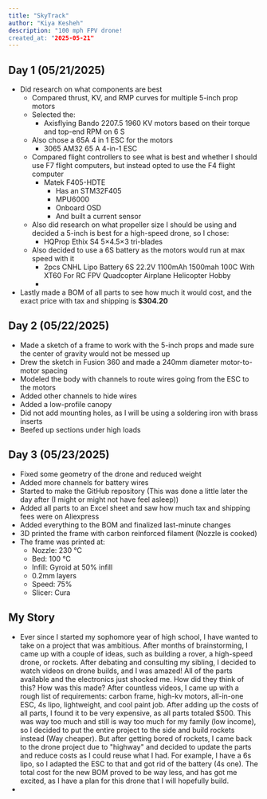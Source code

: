 ```yaml
---
title: "SkyTrack"
author: "Kiya Kesheh"
description: "100 mph FPV drone!
created_at: "2025-05-21"
---
```


## **Day 1** (05/21/2025)

* Did research on what components are best  
  * Compared thrust, KV, and RMP curves for multiple 5-inch prop motors   
  * Selected the:  
    *  Axisflying Bando 2207.5 1960 KV motors based on their torque and top-end RPM on 6 S  
  * Also chose a 65A 4 in 1 ESC for the motors  
    * 3065 AM32 65 A 4-in-1 ESC  
  * Compared flight controllers to see what is best and whether I should use F7 flight computers, but instead opted to use the F4 flight computer  
    * Matek F405-HDTE  
      * Has an STM32F405  
      * MPU6000  
      * Onboard OSD  
      * And built a current sensor   
  * Also did research on what propeller size I should be using and decided a 5-inch is best for a high-speed drone, so I chose:  
    * HQProp Ethix S4 5×4.5×3 tri-blades  
  * Also decided to use a 6S battery as the motors would run at max speed with it  
    * 2pcs CNHL Lipo Battery 6S 22.2V 1100mAh 1500mah 100C With XT60 For RC FPV Quadcopter Airplane Helicopter Hobby  
    *   
* Lastly made a BOM of all parts to see how much it would cost, and the exact price with tax and shipping is **$304.20**

## **Day 2** (05/22/2025)

* Made a sketch of a frame to work with the 5-inch props and made sure the center of gravity would not be messed up   
* Drew the sketch in Fusion 360 and made a 240mm diameter motor-to-motor spacing  
* Modeled the body with channels to route wires going from the ESC to the motors   
* Added other channels to hide wires   
* Added a low-profile canopy   
* Did not add mounting holes, as I will be using a soldering iron with brass inserts   
* Beefed up sections under high loads

## **Day 3** (05/23/2025)

* Fixed some geometry of the drone and reduced weight  
* Added more channels for battery wires  
* Started to make the GitHub repository (This was done a little later the day after (I might or might not have feel asleep))
* Added all parts to an Excel sheet and saw how much tax and shipping fees were on Aliexpress  
* Added everything to the BOM and finalized last-minute changes  
* 3D printed the frame with carbon reinforced filament (Nozzle is cooked)   
* The frame was printed at:  
  * Nozzle: 230 °C  
  * Bed: 100 °C  
  * Infill: Gyroid at 50% infill   
  * 0.2mm layers   
  * Speed: 75%   
  * Slicer: Cura

 ## **My Story** 

* Ever since I started my sophomore year of high school, I have wanted to take on a project that was ambitious. After months of brainstorming, I came up with a couple of ideas, such as building a rover, a high-speed drone, or rockets. After debating and consulting my sibling, I decided to watch videos on drone builds, and I was amazed! All of the parts available and the electronics just shocked me. How did they think of this? How was this made? After countless videos, I came up with a rough list of requirements: carbon frame, high-kv motors, all-in-one ESC, 4s lipo, lightweight, and cool paint job. After adding up the costs of all parts, I found it to be very expensive, as all parts totaled $500. This was way too much and still is way too much for my family (low income), so I decided to put the entire project to the side and build rockets instead (Way cheaper). But after getting bored of rockets, I came back to the drone project due to "highway" and decided to update the parts and reduce costs as I could reuse what I had. For example, I have a 6s lipo, so I adapted the ESC to that and got rid of the battery (4s one). The total cost for the new BOM proved to be way less, and has got me excited, as I have a plan for this drone that I will hopefully build.
* 


